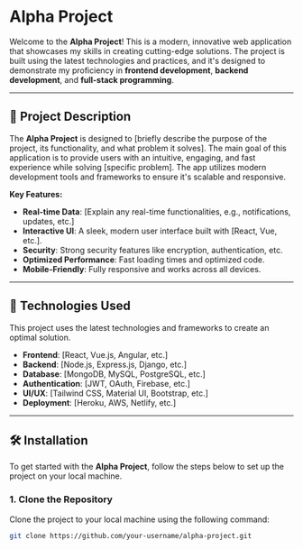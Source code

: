   # Alpha Project

  Welcome to the **Alpha Project**! This is a modern, innovative web application that showcases my skills in creating cutting-edge solutions. The project is built using the latest technologies and practices, and it's designed to demonstrate my proficiency in **frontend development**, **backend development**, and **full-stack programming**.

---

## 📜 **Project Description**

The **Alpha Project** is designed to [briefly describe the purpose of the project, its functionality, and what problem it solves]. The main goal of this application is to provide users with an intuitive, engaging, and fast experience while solving [specific problem]. The app utilizes modern development tools and frameworks to ensure it's scalable and responsive.

**Key Features:**
- **Real-time Data**: [Explain any real-time functionalities, e.g., notifications, updates, etc.]
- **Interactive UI**: A sleek, modern user interface built with [React, Vue, etc.].
- **Security**: Strong security features like encryption, authentication, etc.
- **Optimized Performance**: Fast loading times and optimized code.
- **Mobile-Friendly**: Fully responsive and works across all devices.

---

## 🚀 **Technologies Used**

This project uses the latest technologies and frameworks to create an optimal solution.

- **Frontend**: [React, Vue.js, Angular, etc.]
- **Backend**: [Node.js, Express.js, Django, etc.]
- **Database**: [MongoDB, MySQL, PostgreSQL, etc.]
- **Authentication**: [JWT, OAuth, Firebase, etc.]
- **UI/UX**: [Tailwind CSS, Material UI, Bootstrap, etc.]
- **Deployment**: [Heroku, AWS, Netlify, etc.]

---

## 🛠 **Installation**

To get started with the **Alpha Project**, follow the steps below to set up the project on your local machine.

### 1. **Clone the Repository**

Clone the project to your local machine using the following command:

```bash
git clone https://github.com/your-username/alpha-project.git
